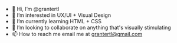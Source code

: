 - 👋 Hi, I’m @grantertl
- 👀 I’m interested in UX/UI + Visual Design
- 🌱 I’m currently learning HTML + CSS
- 💞️ I’m looking to collaborate on anything that's visually stimulating
- 📫 How to reach me email me at grantertl@gmail.com

<!---
grantertl/grantertl is a ✨ special ✨ repository because its `README.md` (this file) appears on your GitHub profile.
You can click the Preview link to take a look at your changes.
--->

